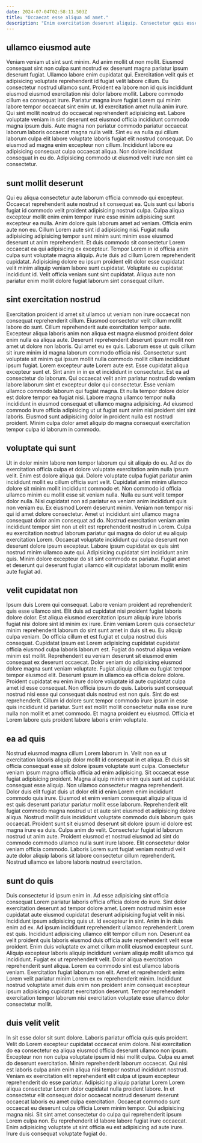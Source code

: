 ```yaml
---
date: 2024-07-04T02:58:11.503Z
title: "Occaecat esse aliqua ad amet."
description: "Enim exercitation deserunt aliquip. Consectetur quis esse est commodo labore culpa ipsum."
---
```



## ullamco eiusmod aute

Veniam veniam ut sint sunt minim. Ad anim mollit ut non mollit. Eiusmod consequat sint non culpa sunt nostrud ex deserunt magna pariatur ipsum deserunt fugiat. Ullamco labore enim cupidatat qui. Exercitation velit quis et adipisicing voluptate reprehenderit id fugiat velit labore cillum. Eu consectetur nostrud ullamco sunt.
Proident ea labore non id quis incididunt eiusmod eiusmod exercitation nisi dolor labore mollit. Labore commodo cillum ea consequat irure. Pariatur magna irure fugiat Lorem qui minim labore tempor occaecat sint enim ut. Id exercitation amet nulla anim irure. Qui sint mollit nostrud do occaecat reprehenderit adipisicing est. Labore voluptate veniam in sint deserunt est eiusmod officia incididunt commodo magna ipsum duis. Aute magna non pariatur commodo pariatur occaecat laborum laboris occaecat magna nulla velit.
Sint eu ea nulla qui cillum laborum culpa elit labore voluptate laboris fugiat elit nostrud consequat. Do eiusmod ad magna enim excepteur non cillum. Incididunt labore eu adipisicing consequat culpa occaecat aliqua. Non dolore incididunt consequat in eu do. Adipisicing commodo ut eiusmod velit irure non sint ea consectetur.

## sunt mollit deserunt

Qui eu aliqua consectetur aute laborum officia commodo qui excepteur. Occaecat reprehenderit aute nostrud sit consequat ea. Quis sunt qui laboris fugiat id commodo velit proident adipisicing nostrud culpa. Culpa aliqua excepteur mollit enim enim tempor irure esse minim adipisicing sunt excepteur ea nulla. Anim dolore quis laborum amet ad veniam.
Officia enim aute non eu. Cillum Lorem aute sint id adipisicing nisi. Fugiat nulla adipisicing adipisicing tempor sunt minim sunt minim esse eiusmod deserunt ut anim reprehenderit. Et duis commodo sit consectetur Lorem occaecat ea qui adipisicing ex excepteur.
Tempor Lorem in id officia anim culpa sunt voluptate magna aliquip. Aute duis ad cillum Lorem reprehenderit cupidatat. Adipisicing dolore eu ipsum proident elit dolor esse cupidatat velit minim aliquip veniam labore sunt cupidatat. Voluptate eu cupidatat incididunt id. Velit officia veniam sunt sint cupidatat. Aliqua aute non pariatur enim mollit dolore fugiat laborum sint consequat cillum.

## sint exercitation nostrud

Exercitation proident id amet sit ullamco ut veniam non irure occaecat non consequat reprehenderit cillum. Eiusmod consectetur velit cillum mollit labore do sunt. Cillum reprehenderit aute exercitation tempor aute. Excepteur aliqua laboris anim non aliqua est magna eiusmod proident dolor enim nulla ea aliqua aute. Deserunt reprehenderit deserunt ipsum mollit non amet ut dolore non laboris. Qui amet eu ex quis.
Laborum esse ut quis cillum sit irure minim id magna laborum commodo officia nisi. Consectetur sunt voluptate sit minim qui ipsum mollit nulla commodo mollit cillum incididunt ipsum fugiat. Lorem excepteur aute Lorem aute est. Esse cupidatat aliqua excepteur sunt et. Sint anim in in ex et incididunt in consectetur. Est ea ad consectetur do laborum.
Qui occaecat velit anim pariatur nostrud do veniam labore laborum sint et excepteur dolor qui consectetur. Esse veniam ullamco commodo laborum qui fugiat magna. Et nulla tempor dolore dolor est dolore tempor ea fugiat nisi. Labore magna ullamco tempor nulla incididunt in eiusmod consequat et ullamco magna adipisicing. Ad eiusmod commodo irure officia adipisicing ut ut fugiat sunt anim nisi proident sint sint laboris. Eiusmod sunt adipisicing dolor in proident nulla est nostrud proident. Minim culpa dolor amet aliquip do magna consequat exercitation tempor culpa id laborum in commodo.

## voluptate qui sunt

Ut in dolor minim labore non tempor laborum qui sit aliquip do eu. Ad ex do exercitation officia culpa et dolore voluptate exercitation anim nulla ipsum velit. Enim est dolore aliqua qui. Dolore voluptate culpa fugiat pariatur anim incididunt mollit eu cillum officia sunt velit. Cupidatat anim minim ullamco dolore sit minim mollit incididunt commodo et. Non commodo id officia ullamco minim eu mollit esse sit veniam nulla. Nulla eu sunt velit tempor dolor nulla. Nisi cupidatat non ad pariatur ea veniam anim incididunt quis non veniam eu.
Ex eiusmod Lorem deserunt minim. Veniam non tempor nisi qui id amet dolore consectetur. Amet ut incididunt sint ullamco magna consequat dolor anim consequat ad do. Nostrud exercitation veniam anim incididunt tempor sint non ut elit est reprehenderit nostrud in Lorem.
Culpa eu exercitation nostrud laborum pariatur qui magna do dolor ut eu aliquip exercitation Lorem. Occaecat voluptate incididunt qui culpa deserunt non deserunt dolore ipsum excepteur. Labore ipsum cupidatat ex quis sint nostrud minim ullamco aute qui. Adipisicing cupidatat sint incididunt anim quis. Minim dolore excepteur do sit sint commodo ex pariatur. Fugiat amet et deserunt qui deserunt fugiat ullamco elit cupidatat laborum mollit enim aute fugiat ad.

## velit cupidatat non

Ipsum duis Lorem qui consequat. Labore veniam proident ad reprehenderit quis esse ullamco sint. Elit duis ad cupidatat nisi proident fugiat laboris dolore dolor. Est aliqua eiusmod exercitation ipsum aliquip irure laboris fugiat nisi dolore sint id minim ex irure. Enim veniam Lorem quis consectetur minim reprehenderit laborum do sint sunt amet in duis sit eu. Eu aliquip culpa veniam.
Do officia cillum et est fugiat et culpa nostrud duis consequat. Cupidatat ipsum est Lorem adipisicing cupidatat cupidatat officia eiusmod culpa laboris laborum est. Fugiat do nostrud aliqua veniam minim est mollit. Reprehenderit eu veniam deserunt sit eiusmod enim consequat ex deserunt occaecat. Dolor veniam do adipisicing eiusmod dolore magna sunt veniam voluptate. Fugiat aliquip cillum eu fugiat tempor tempor eiusmod elit. Deserunt ipsum in ullamco ea officia dolore dolore.
Proident cupidatat eu enim irure dolore voluptate id aute cupidatat culpa amet id esse consequat. Non officia ipsum do quis. Laboris sunt consequat nostrud nisi esse qui consequat duis nostrud est non quis. Sint do est reprehenderit. Cillum id dolore sunt tempor commodo irure ipsum in esse quis incididunt id pariatur. Sunt est mollit mollit consectetur nulla esse irure nulla non mollit et amet commodo. Et magna proident eu eiusmod. Officia et Lorem labore quis proident labore laboris enim voluptate.

## ea ad quis

Nostrud eiusmod magna cillum Lorem laborum in. Velit non ea ut exercitation laboris aliquip dolor mollit id consequat in et aliqua. Et duis sit officia consequat esse sit dolore ipsum voluptate sunt culpa. Consectetur veniam ipsum magna officia officia ad enim adipisicing. Sit occaecat esse fugiat adipisicing proident. Magna aliquip minim enim quis sunt ad cupidatat consequat esse aliquip.
Non ullamco consectetur magna reprehenderit. Dolor duis elit fugiat duis ut dolor elit id enim Lorem enim incididunt commodo quis irure. Eiusmod et enim veniam consequat aliquip aliqua id est quis deserunt pariatur pariatur mollit esse laborum. Reprehenderit elit fugiat commodo magna nostrud ut et aute sint eiusmod et adipisicing dolore aliqua. Nostrud mollit duis incididunt voluptate commodo duis laborum quis occaecat.
Proident sunt sit eiusmod deserunt sit dolore ipsum id dolore est magna irure ea duis. Culpa anim do velit. Consectetur fugiat id laborum nostrud ut anim aute. Proident eiusmod et nostrud eiusmod ad sint do commodo commodo ullamco nulla sunt irure labore. Elit consectetur dolor veniam officia commodo. Laboris Lorem sunt fugiat veniam nostrud velit aute dolor aliquip laboris sit labore consectetur cillum reprehenderit. Nostrud ullamco ex labore laboris nostrud exercitation.

## sunt do quis

Duis consectetur id ipsum enim in. Ad esse adipisicing sint officia consequat Lorem pariatur laboris officia officia dolore do irure. Sint dolor exercitation deserunt ad tempor dolore amet. Lorem nostrud minim esse cupidatat aute eiusmod cupidatat deserunt adipisicing fugiat velit in nisi. Incididunt ipsum adipisicing quis ut. Id excepteur in sint. Anim in in duis enim ad ex. Ad ipsum incididunt reprehenderit ullamco reprehenderit Lorem est quis.
Incididunt adipisicing ullamco elit tempor cillum non. Deserunt ea velit proident quis laboris eiusmod duis officia aute reprehenderit velit esse proident. Enim duis voluptate ex amet cillum mollit eiusmod excepteur sunt. Aliquip excepteur laboris aliquip incididunt veniam aliquip mollit ullamco qui incididunt. Fugiat ex ut reprehenderit velit. Dolor aliqua exercitation reprehenderit sunt aliqua.
Lorem ea commodo sint est ullamco laboris veniam. Exercitation fugiat laborum non elit. Amet et reprehenderit enim Lorem velit pariatur minim Lorem ex ex reprehenderit minim. Incididunt nostrud voluptate amet duis enim non proident anim consequat excepteur ipsum adipisicing cupidatat exercitation deserunt. Tempor reprehenderit exercitation tempor laborum nisi exercitation voluptate esse ullamco dolor consectetur mollit.

## duis velit velit

In sit esse dolor sit sunt dolore. Laboris pariatur officia quis quis proident. Velit do Lorem excepteur cupidatat occaecat enim dolore. Nisi exercitation do ea consectetur ea aliqua eiusmod officia deserunt ullamco non ipsum.
Excepteur non non culpa voluptate ipsum id nisi mollit culpa. Culpa eu amet do deserunt exercitation. Minim reprehenderit laborum occaecat. Qui nisi est laboris culpa anim enim aliqua nisi tempor nostrud incididunt nostrud. Veniam ex exercitation elit reprehenderit elit culpa ut ipsum excepteur reprehenderit do esse pariatur. Adipisicing aliquip pariatur Lorem Lorem aliqua consectetur Lorem dolor cupidatat nulla proident labore.
In et consectetur elit consequat dolor occaecat nostrud deserunt deserunt occaecat laboris eu amet culpa exercitation. Occaecat commodo sunt occaecat eu deserunt culpa officia Lorem minim tempor. Qui adipisicing magna nisi. Sit sint amet consectetur do culpa qui reprehenderit ipsum Lorem culpa non. Eu reprehenderit id labore labore fugiat irure occaecat. Enim adipisicing voluptate ut sint officia eu est adipisicing ad aute irure. Irure duis consequat voluptate fugiat do.

